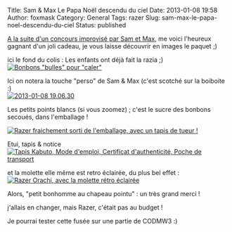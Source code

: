 Title: Sam & Max Le Papa Noël descendu du ciel
Date: 2013-01-08 19:58
Author: foxmask
Category: General
Tags: razer
Slug: sam-max-le-papa-noel-descendu-du-ciel
Status: published

[A la suite d'un concours improvisé par Sam et
Max](http://sametmax.com/lun-de-vous-a-un-cadeau-de-noel-qui-lattend-au-pied-du-sapin/),
me voici l'heureux gagnant d'un joli cadeau, je vous laisse découvrir en
images le paquet ;)

ici le fond du colis : Les enfants ont déjà fait la razia ;)  
[![Bonbons "bulles" pour "caler"](/static/2013/01/2013-01-08-19.05.42-300x225.jpg)](/post/2013/01/08/sam-max-le-papa-noel-descendu-du-ciel/2013-01-08-19-05-42/)


Ici on notera la touche "perso" de Sam & Max (c'est scotché sur la
boiboite :)  
[![2013-01-08
19.06.30](/static/2013/01/2013-01-08-19.06.30-225x300.jpg)](/post/2013/01/08/sam-max-le-papa-noel-descendu-du-ciel/2013-01-08-19-06-30/)

Les petits points blancs (si vous zoomez) ; c'est le sucre des bonbons
secoués, dans l'emballage !

[![Razer fraichement sorti de l'emballage, avec un tapis de tueur !](/static/2013/01/2013-01-08-19.15.21-300x225.jpg)](/post/2013/01/08/sam-max-le-papa-noel-descendu-du-ciel/2013-01-08-19-15-21/)


Etui, tapis & notice  
[![Tapis Kabuto, Mode d'emploi, Certificat d'authenticité, Poche de transport](/static/2013/01/2013-01-08-19.26.09-225x300.jpg)](/post/2013/01/08/sam-max-le-papa-noel-descendu-du-ciel/2013-01-08-19-26-09/)


et la molette elle même est retro éclairée, du plus bel effet :  
[![Razer Orachi, avec la molette rétro éclairée](/static/2013/01/2013-01-09-07.21.42-225x300.jpg)](/post/2013/01/08/sam-max-le-papa-noel-descendu-du-ciel/2013-01-09-07-21-42/)

Alors, "petit bonhomme au chapeau pointu" : un très grand merci !

j'allais en changer, mais Razer, c'était pas au budget !

Je pourrai tester cette fusée sur une partie de CODMW3 :)

